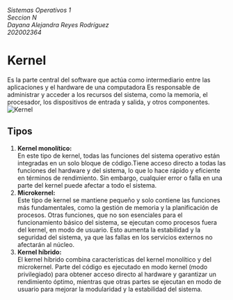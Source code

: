 *Sistemas Operativos 1*  
*Seccion N*  
*Dayana Alejandra Reyes Rodríguez*  
*202002364*  
# Kernel
Es la parte central del software que actúa como intermediario entre las aplicaciones y el hardware de una computadora Es responsable de administrar y acceder a los recursos del sistema, como la memoria, el procesador, los dispositivos de entrada y salida, y otros componentes.
![Kernel](https://acortar.link/hj6bcE)

## Tipos  
1. **Kernel monolítico:**  
En este tipo de kernel, todas las funciones del sistema operativo están integradas en un solo bloque de código.Tiene acceso directo a todas las funciones del hardware y del sistema, lo que lo hace rápido y eficiente en términos de rendimiento. Sin embargo, cualquier error o falla en una parte del kernel puede afectar a todo el sistema. 
2. **Microkernel:**  
Este tipo de kernel se mantiene pequeño y solo contiene las funciones más fundamentales, como la gestión de memoria y la planificación de procesos. Otras funciones, que no son esenciales para el funcionamiento básico del sistema, se ejecutan como procesos fuera del kernel, en modo de usuario. Esto aumenta la estabilidad y la seguridad del sistema, ya que las fallas en los servicios externos no afectarán al núcleo.
3. **Kernel híbrido:**  
El kernel híbrido combina características del kernel monolítico y del microkernel. Parte del código es ejecutado en modo kernel (modo privilegiado) para obtener acceso directo al hardware y garantizar un rendimiento óptimo, mientras que otras partes se ejecutan en modo de usuario para mejorar la modularidad y la estabilidad del sistema. 
